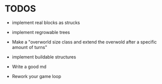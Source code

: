 # TODOS
- implement real blocks as strucks
 
- implement regrowable trees
- Make a "overworld size class and extend the overwold after a specific amount of turns"
- implement buildable structures
- Write a good md
- Rework your game loop